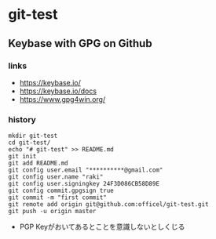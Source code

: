 # git-test

## Keybase with GPG on Github

### links

* https://keybase.io/
* https://keybase.io/docs
* https://www.gpg4win.org/


### history

```
mkdir git-test
cd git-test/
echo "# git-test" >> README.md
git init
git add README.md
git config user.email "**********@gmail.com"
git config user.name "raki"
git config user.signingkey 24F3D086CB58D89E
git config commit.gpgsign true
git commit -m "first commit"
git remote add origin git@github.com:officel/git-test.git
git push -u origin master
```

* PGP Keyがおいてあるとことを意識しないとしくじる

